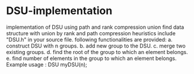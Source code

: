 # DSU-implementation
implementation of DSU using path and rank compression
union find data structure with union by rank and path compression heuristics
include "DSU.h" in your source file. following functionalities are provided: 
a. construct DSU with n groups.
b. add new group to the DSU.
c. merge two existing groups. 
d. find the root of the group to which an element belongs. 
e. find number of elements in the group to which an element belongs. Example usage : DSU myDSU(n);
